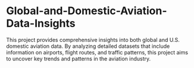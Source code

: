 # Global-and-Domestic-Aviation-Data-Insights
This project provides comprehensive insights into both global and U.S. domestic aviation data. By analyzing detailed datasets that include information on airports, flight routes, and traffic patterns, this project aims to uncover key trends and patterns in the aviation industry.
